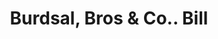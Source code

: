 ---
doi: 10.7916/D8MK7R07
date_other: '1860'
date_other_textual: 1860-1869
form: printed ephemera
genre:
- Invoices
name:
- Burdsal, Bros & Co.
object_in_context_url: https://biggert.cul.columbia.edu/items/view/ave_biggert_01242
subject_hierarchical_geographic:
- Cincinnati, Ohio, United States
subject_name:
- Burdsal, Bros & Co.
title: Burdsal, Bros & Co.. Bill
sort_title: Burdsal, Bros & Co.. Bill
call_number: ave_biggert_01242
coordinates:
- 39.1,-84.51666666666667
pid: ave_biggert_01242
identifiers: ave_biggert_01242
thumbnail: https://derivativo-2.library.columbia.edu/iiif/2/ldpd:343205/full/!256,256/0/native.jpg
permalink: /biggert/ave_biggert_01242/
layout: iiif-image-page
---